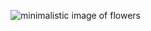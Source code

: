 ![minimalistic image of flowers](https://ctl.s6img.com/society6/img/46-d9lSVr1he5TNvFMem_W38cEs/w_700/prints/~artwork/s6-original-art-uploads/society6/uploads/misc/fe3763c1764149ada7b846b724eae2de/~~/minimalist-floral-illustration-prints.jpg?wait=0&attempt=0)
